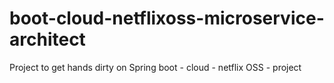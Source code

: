 # boot-cloud-netflixoss-microservice-architect
Project to get hands dirty on Spring boot - cloud - netflix OSS - project
